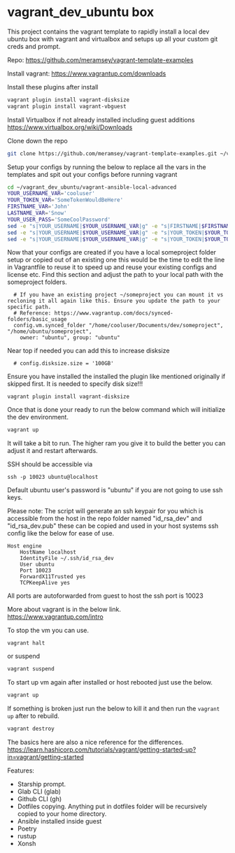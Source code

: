 # vagrant_dev_ubuntu box

This project contains the vagrant template to rapidly install a local dev ubuntu box with vagrant and virtualbox and setups up all your custom git creds and prompt.

Repo:
https://github.com/meramsey/vagrant-template-examples

Install vagrant:
https://www.vagrantup.com/downloads

Install these plugins after install

```bash
vagrant plugin install vagrant-disksize
vagrant plugin install vagrant-vbguest
```

Install Virtualbox if not already installed including guest additions
https://www.virtualbox.org/wiki/Downloads

Clone down the repo

```bash
git clone https://github.com/meramsey/vagrant-template-examples.git ~/vagrant_dev_ubuntu
```

Setup your configs by running the below to replace all the vars in the templates and spit out your configs before running vagrant

```bash
cd ~/vagrant_dev_ubuntu/vagrant-ansible-local-advanced
YOUR_USERNAME_VAR='cooluser'
YOUR_TOKEN_VAR='SomeTokenWouldBeHere'
FIRSTNAME_VAR='John'
LASTNAME_VAR='Snow'
YOUR_USER_PASS='SomeCoolPassword'
sed -e "s|YOUR_USERNAME|$YOUR_USERNAME_VAR|g" -e "s|FIRSTNAME|$FIRSTNAME_VAR|g" -e "s|LASTNAME|$LASTNAME_VAR|g" .gitconfig.template >> dotfiles/.gitconfig
sed -e "s|YOUR_USERNAME|$YOUR_USERNAME_VAR|g" -e "s|YOUR_TOKEN|$YOUR_TOKEN_VAR|g" .git-credentials.template >> dotfiles/.git-credentials
sed -e "s|YOUR_USERNAME|$YOUR_USERNAME_VAR|g" -e "s|YOUR_TOKEN|$YOUR_TOKEN_VAR|g" gh_hosts.yml.template >> dotfiles/gh/gh_hosts.yml
```

Now that your configs are created if you have a local someproject folder setup or copied out of an existing one this would be the time to edit the line in Vagrantfile to reuse it to speed up and reuse your existing configs and license etc.
Find this section and adjust the path to your local path with the someproject folders.

```
  # If you have an existing project ~/someproject you can mount it vs recloning it all again like this. Ensure you update the path to your specific path.
  # Reference: https://www.vagrantup.com/docs/synced-folders/basic_usage
  config.vm.synced_folder "/home/cooluser/Documents/dev/someproject", "/home/ubuntu/someproject",
    owner: "ubuntu", group: "ubuntu"
```

Near top if needed you can add this to increase disksize

```
  # config.disksize.size = '100GB'
```

Ensure you have installed the installed the plugin like mentioned originally if skipped first. It is needed to specify disk size!!!

```
vagrant plugin install vagrant-disksize
```

Once that is done your ready to run the below command which will initialize the dev environment.

```bash
vagrant up
```

It will take a bit to run. The higher ram you give it to build the better you can adjust it and restart afterwards.

SSH should be accessible via

```
ssh -p 10023 ubuntu@localhost
```

Default ubuntu user's password is "ubuntu" if you are not going to use ssh keys.

Please note: The script will generate an ssh keypair for you which is accessible from the host in the repo folder named "id_rsa_dev" and "id_rsa_dev.pub" these can be copied and used in your host systems ssh config like the below for ease of use.

```
Host engine
    HostName localhost
    IdentityFile ~/.ssh/id_rsa_dev
    User ubuntu
    Port 10023
    ForwardX11Trusted yes
    TCPKeepAlive yes
```

All ports are autoforwarded from guest to host the ssh port is 10023

More about vagrant is in the below link.  
https://www.vagrantup.com/intro

To stop the vm you can use.

```
vagrant halt
```

or suspend

```bash
vagrant suspend
```

To start up vm again after installed or host rebooted just use the below.

```bash
vagrant up
```

If something is broken just run the below to kill it and then run the `vagrant up` after to rebuild.

```bash
vagrant destroy
```

The basics here are also a nice reference for the differences.
https://learn.hashicorp.com/tutorials/vagrant/getting-started-up?in=vagrant/getting-started

Features:

- Starship prompt.
- Glab CLI (glab)
- Github CLI (gh)
- Dotfiles copying. Anything put in dotfiles folder will be recursively copied to your home directory.
- Ansible installed inside guest
- Poetry
- rustup
- Xonsh
